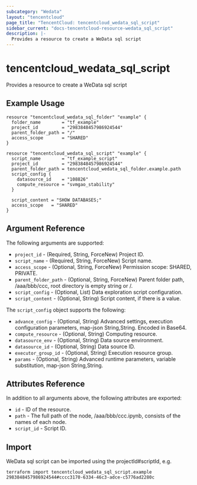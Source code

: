 ```yaml
---
subcategory: "Wedata"
layout: "tencentcloud"
page_title: "TencentCloud: tencentcloud_wedata_sql_script"
sidebar_current: "docs-tencentcloud-resource-wedata_sql_script"
description: |-
  Provides a resource to create a WeData sql script
---
```


# tencentcloud_wedata_sql_script

Provides a resource to create a WeData sql script

## Example Usage

```hcl
resource "tencentcloud_wedata_sql_folder" "example" {
  folder_name        = "tf_example"
  project_id         = "2983848457986924544"
  parent_folder_path = "/"
  access_scope       = "SHARED"
}

resource "tencentcloud_wedata_sql_script" "example" {
  script_name        = "tf_example_script"
  project_id         = "2983848457986924544"
  parent_folder_path = tencentcloud_wedata_sql_folder.example.path
  script_config {
    datasource_id    = "108826"
    compute_resource = "svmgao_stability"
  }

  script_content = "SHOW DATABASES;"
  access_scope   = "SHARED"
}
```

## Argument Reference

The following arguments are supported:

* `project_id` - (Required, String, ForceNew) Project ID.
* `script_name` - (Required, String, ForceNew) Script name.
* `access_scope` - (Optional, String, ForceNew) Permission scope: SHARED, PRIVATE.
* `parent_folder_path` - (Optional, String, ForceNew) Parent folder path, /aaa/bbb/ccc, root directory is empty string or /.
* `script_config` - (Optional, List) Data exploration script configuration.
* `script_content` - (Optional, String) Script content, if there is a value.

The `script_config` object supports the following:

* `advance_config` - (Optional, String) Advanced settings, execution configuration parameters, map-json String,String. Encoded in Base64.
* `compute_resource` - (Optional, String) Computing resource.
* `datasource_env` - (Optional, String) Data source environment.
* `datasource_id` - (Optional, String) Data source ID.
* `executor_group_id` - (Optional, String) Execution resource group.
* `params` - (Optional, String) Advanced runtime parameters, variable substitution, map-json String,String.

## Attributes Reference

In addition to all arguments above, the following attributes are exported:

* `id` - ID of the resource.
* `path` - The full path of the node, /aaa/bbb/ccc.ipynb, consists of the names of each node.
* `script_id` - Script ID.


## Import

WeData sql script can be imported using the projectId#scriptId, e.g.

```
terraform import tencentcloud_wedata_sql_script.example 2983848457986924544#cccc3170-6334-46c3-adce-c5776ad2280c
```

